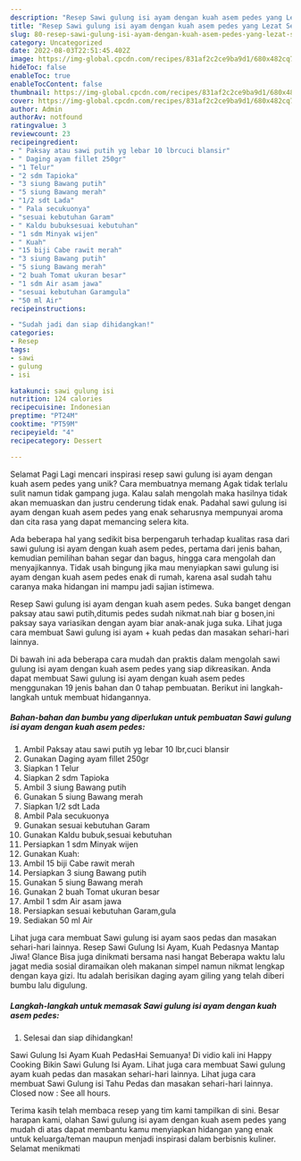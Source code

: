 ```yaml
---
description: "Resep Sawi gulung isi ayam dengan kuah asem pedes yang Lezat Sekali, Mengugah Selera"
title: "Resep Sawi gulung isi ayam dengan kuah asem pedes yang Lezat Sekali, Mengugah Selera"
slug: 80-resep-sawi-gulung-isi-ayam-dengan-kuah-asem-pedes-yang-lezat-sekali-mengugah-selera
category: Uncategorized
date: 2022-08-03T22:51:45.402Z
image: https://img-global.cpcdn.com/recipes/831af2c2ce9ba9d1/680x482cq70/sawi-gulung-isi-ayam-dengan-kuah-asem-pedes-foto-resep-utama.jpg
hideToc: false
enableToc: true
enableTocContent: false
thumbnail: https://img-global.cpcdn.com/recipes/831af2c2ce9ba9d1/680x482cq70/sawi-gulung-isi-ayam-dengan-kuah-asem-pedes-foto-resep-utama.jpg
cover: https://img-global.cpcdn.com/recipes/831af2c2ce9ba9d1/680x482cq70/sawi-gulung-isi-ayam-dengan-kuah-asem-pedes-foto-resep-utama.jpg
author: Admin
authorAv: notfound
ratingvalue: 3
reviewcount: 23
recipeingredient:
- " Paksay atau sawi putih yg lebar 10 lbrcuci blansir"
- " Daging ayam fillet 250gr"
- "1 Telur"
- "2 sdm Tapioka"
- "3 siung Bawang putih"
- "5 siung Bawang merah"
- "1/2 sdt Lada"
- " Pala secukuonya"
- "sesuai kebutuhan Garam"
- " Kaldu bubuksesuai kebutuhan"
- "1 sdm Minyak wijen"
- " Kuah"
- "15 biji Cabe rawit merah"
- "3 siung Bawang putih"
- "5 siung Bawang merah"
- "2 buah Tomat ukuran besar"
- "1 sdm Air asam jawa"
- "sesuai kebutuhan Garamgula"
- "50 ml Air"
recipeinstructions:

- "Sudah jadi dan siap dihidangkan!"
categories:
- Resep
tags:
- sawi
- gulung
- isi

katakunci: sawi gulung isi 
nutrition: 124 calories
recipecuisine: Indonesian
preptime: "PT24M"
cooktime: "PT59M"
recipeyield: "4"
recipecategory: Dessert

---
```



Selamat Pagi Lagi mencari inspirasi resep sawi gulung isi ayam dengan kuah asem pedes yang unik? Cara membuatnya memang Agak tidak terlalu sulit namun tidak gampang juga. Kalau salah mengolah maka hasilnya tidak akan memuaskan dan justru cenderung tidak enak. Padahal sawi gulung isi ayam dengan kuah asem pedes yang enak seharusnya mempunyai aroma dan cita rasa yang dapat memancing selera kita.


Ada beberapa hal yang sedikit bisa berpengaruh terhadap kualitas rasa dari sawi gulung isi ayam dengan kuah asem pedes, pertama dari jenis bahan, kemudian pemilihan bahan segar dan bagus, hingga cara mengolah dan menyajikannya. Tidak usah bingung jika mau menyiapkan sawi gulung isi ayam dengan kuah asem pedes enak di rumah, karena asal sudah tahu caranya maka hidangan ini mampu jadi sajian istimewa.

Resep Sawi gulung isi ayam dengan kuah asem pedes. Suka banget dengan paksay atau sawi putih,ditumis pedes sudah nikmat.nah biar g bosen,ini paksay saya variasikan dengan ayam biar anak-anak juga suka. Lihat juga cara membuat Sawi gulung isi ayam + kuah pedas dan masakan sehari-hari lainnya.


Di bawah ini ada beberapa cara mudah dan praktis dalam mengolah sawi gulung isi ayam dengan kuah asem pedes yang siap dikreasikan. Anda dapat membuat Sawi gulung isi ayam dengan kuah asem pedes menggunakan 19 jenis bahan dan 0 tahap pembuatan. Berikut ini langkah-langkah untuk membuat hidangannya.

<!--inarticleads1-->

##### Bahan-bahan dan bumbu yang diperlukan untuk pembuatan Sawi gulung isi ayam dengan kuah asem pedes:

1. Ambil  Paksay atau sawi putih yg lebar 10 lbr,cuci blansir
1. Gunakan  Daging ayam fillet 250gr
1. Siapkan 1 Telur
1. Siapkan 2 sdm Tapioka
1. Ambil 3 siung Bawang putih
1. Gunakan 5 siung Bawang merah
1. Siapkan 1/2 sdt Lada
1. Ambil  Pala secukuonya
1. Gunakan sesuai kebutuhan Garam
1. Gunakan  Kaldu bubuk,sesuai kebutuhan
1. Persiapkan 1 sdm Minyak wijen
1. Gunakan  Kuah:
1. Ambil 15 biji Cabe rawit merah
1. Persiapkan 3 siung Bawang putih
1. Gunakan 5 siung Bawang merah
1. Gunakan 2 buah Tomat ukuran besar
1. Ambil 1 sdm Air asam jawa
1. Persiapkan sesuai kebutuhan Garam,gula
1. Sediakan 50 ml Air


Lihat juga cara membuat Sawi gulung isi ayam saos pedas dan masakan sehari-hari lainnya. Resep Sawi Gulung Isi Ayam, Kuah Pedasnya Mantap Jiwa! Glance Bisa juga dinikmati bersama nasi hangat Beberapa waktu lalu jagat media sosial diramaikan oleh makanan simpel namun nikmat lengkap dengan kaya gizi. Itu adalah berisikan daging ayam giling yang telah diberi bumbu lalu digulung. 

<!--inarticleads2-->

##### Langkah-langkah untuk memasak Sawi gulung isi ayam dengan kuah asem pedes:


1. Selesai dan siap dihidangkan!

Sawi Gulung Isi Ayam Kuah PedasHai Semuanya! Di vidio kali ini Happy Cooking Bikin Sawi Gulung Isi Ayam. Lihat juga cara membuat Sawi gulung ayam kuah pedas dan masakan sehari-hari lainnya. Lihat juga cara membuat Sawi Gulung isi Tahu Pedas dan masakan sehari-hari lainnya. Closed now : See all hours. 

Terima kasih telah membaca resep yang tim kami tampilkan di sini. Besar harapan kami, olahan Sawi gulung isi ayam dengan kuah asem pedes yang mudah di atas dapat membantu kamu menyiapkan hidangan yang enak untuk keluarga/teman maupun menjadi inspirasi dalam berbisnis kuliner. Selamat menikmati
